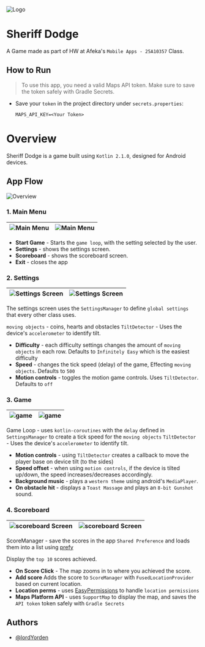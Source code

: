 ![Logo](./docs/logo.png)

# Sheriff Dodge

A Game made as part of HW at Afeka's `Mobile Apps - 25A10357` Class.

## How to Run

> To use this app, you need a valid Maps API token. Make sure to save the token safely with Gradle Secrets.

- Save your `token` in the project directory under `secrets.properties`:
  ```properties
  MAPS_API_KEY=<Your Token>
  ```

# Overview

Sheriff Dodge is a game built using `Kotlin 2.1.0`, designed for Android devices.

## App Flow

![Overview](./docs/app_overview.png)

### 1. Main Menu


| ![Main Menu](./docs/main_menu.png) | ![Main Menu](./docs/main_menu_dark.png) |
| ---------------------------------- | --------------------------------------- |

- **Start Game** - Starts the `game loop`, with the setting selected by the user.
- **Settings** - shows the settings screen.
- **Scoreboard** - shows the scoreboard screen.
- **Exit** - closes the app

### 2. Settings


| ![Settings Screen](./docs/settings_screen.png) | ![Settings Screen](./docs/settings_screen_dark.png) |
| ---------------------------------------------- | --------------------------------------------------- |

The settings screen uses the `SettingsManager` to define `global settings` that every other class uses.

`moving objects` - coins, hearts and obstacles
`TiltDetector` - Uses the device's `accelerometer` to identify tilt.

- **Difficulty** - each difficulty settings changes the amount of `moving objects` in each row. Defaults to `Infinitely Easy` which is the easiest difficulty
- **Speed** - changes the tick speed (delay) of the game, Effecting `moving objects`. Defaults to `500`
- **Motion controls** - toggles the motion game controls. Uses `TiltDetector`. Defaults to `off`

### 3. Game


| ![game](./docs/game.png) | ![game](./docs/game_dark.png) |
| ------------------------ | ----------------------------- |

Game Loop - uses `kotlin-coroutines` with the `delay` defined in `SettingsManager` to create a tick speed for the `moving objects`
`TiltDetector` - Uses the device's `accelerometer` to identify tilt.

- **Motion controls** - using `TiltDetector` creates a callback to move the player base on device tilt (to the sides)
- **Speed offset** - when using `motion controls`, if the device is tilted up/down, the speed increases/decreases accordingly.
- **Background music** - plays a `western theme` using android's `MediaPlayer`.
- **On obstacle hit** - displays a `Toast Massage` and plays an `8-bit Gunshot` sound.

### 4. Scoreboard


| ![scoreboard Screen](./docs/scoreboard_srceen.png) | ![scoreboard Screen](./docs/scoreboard_screen_dark.png) |
| -------------------------------------------------- | ------------------------------------------------------- |

ScoreManager - save the scores in the app `Shared Preference` and loads them into a list using [prefy](https://github.com/paz-lavi/Prefy.git)

Display the `top 10` scores achieved.

- **On Score Click** - The map zooms in to where you achieved the score.
- **Add score** Adds the score to `ScoreManager` with `FusedLocationProvider` based on current location.
- **Location perms** - uses [EasyPermissions](https://github.com/VMadalin/easypermissions-ktx) to handle `location permissions`
- **Maps Platform API** - uses `SupportMap` to display the map, and saves the `API token` token safely with `Gradle Secrets`

## Authors

- [@lordYorden](https://github.com/lordYorden)
